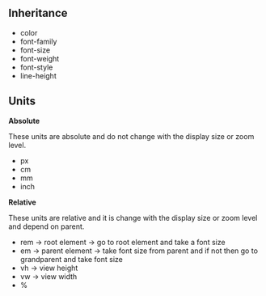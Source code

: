 ## Inheritance

- color
- font-family
- font-size
- font-weight
- font-style
- line-height

## Units

**Absolute**

These units are absolute and do not change with the display size or zoom level. 

- px
- cm
- mm
- inch

**Relative**

These units are relative and it is change with the display size or zoom level and depend on parent.

- rem -> root element -> go to root element and take a font size
- em -> parent element -> take font size from parent and if not then go to grandparent and take font size
- vh -> view height
- vw -> view width
- %